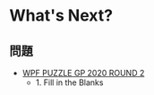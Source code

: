 # What's Next?

## 問題
- [WPF PUZZLE GP 2020 ROUND 2](../questions/wpfpgp2020-2.md)
	- 1\. Fill in the Blanks
